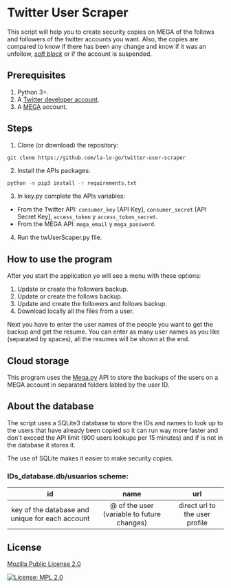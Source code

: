# Twitter User Scraper
This script will help you to create security copies on MEGA of the follows and followers of the twitter accounts you want. Also, the copies are compared to know if there has been any change and know if it was an unfollow, [*soft block*](https://www.urbandictionary.com/define.php?term=Soft%20Block) or if the account is suspended.

## Prerequisites

 1. Python 3+.
 2. A [Twitter developer account](https://developer.twitter.com/en).
 3. A [MEGA](https://mega.nz/) account.


## Steps

1. Clone (or download) the repository:
```
git clone https://github.com/la-lo-go/twitter-user-scraper
```
2. Install the APIs packages:
``` bash
python -m pip3 install -r requirements.txt
```
3. In key.py complete the APIs variables:

 - From the Twitter API: `consumer_key` [API Key], `consumer_secret` [API Secret Key], `access_token` y `access_token_secret`.
 - From the MEGA API: `mega_email` y `mega_password`.

4. Run the twUserScaper.py file.


## How to use the program
After you start the application yo will see a menu with these options:

 1. Update or create the followers backup.
 2. Update or create the follows backup.
 3. Update and create the followers and follows backup.
 4. Download locally all the files from a user.

Next you have to enter the user names of the people you want to get the backup and get the resume. You can enter as many user names as you like (separated by spaces), all the resumes will be shown at the end.

## Cloud storage

This program uses the [Mega.py](https://pypi.org/project/mega.py/) API to store the backups of the users on a MEGA account in separated folders labled by the user ID.

## About the database

The script uses a SQLite3 database to store the IDs and names to look up to the users that have already been copied so it can run way more faster and don't excced the API limit (900 users lookups per 15 minutes) and if is not in the database it stores it.

The use of SQLite makes it easier to make security copies.

### IDs_database.db/usuarios scheme:

| id |  name  |  url  |
|:--:|:------:|:-----:|
| key of the database and unique for each account| @ of the user  (variable to future changes) | direct url to the user profile |


## License
[Mozilla Public License 2.0](https://www.mozilla.org/en-US/MPL/2.0/)

[![License: MPL 2.0](https://img.shields.io/badge/License-MPL_2.0-brightgreen.svg)](https://www.mozilla.org/en-US/MPL/2.0/)

